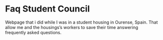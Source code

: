 # Faq Student Council

Webpage that i did while I was in a student housing in Ourense, Spain. That allow me and the housings’s workers to save their time answering frequently asked questions.
